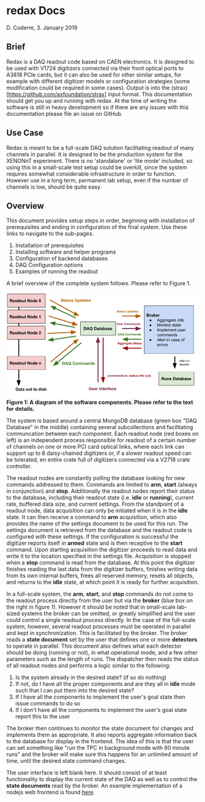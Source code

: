 # redax Docs
D. Coderre, 3. January 2019

## Brief

Redax is a DAQ readout code based on CAEN electronics. It is designed to be used with V1724 digitizers
connected via their front optical ports to A3818 PCIe cards, but it can also be used for other similar
setups, for example with different digitizer models or configuration strategies (some modification 
could be required in some cases). Output is into the (strax)[https://github.com/axfoundation/strax] 
input format. This documentation should get you up and running with redax. At the 
time of writing the software is still in heavy development so if there are any issues with this 
documentation please file an issue on GitHub.

## Use Case

Redax is meant to be a full-scale DAQ solution facilitating readout of many channels in parallel. It is 
designed to be the production system for the XENONnT experiment. There is no 'standalone' or 'lite mode' 
included, so using this in a small-scale test setup could be overkill, since the system requires somewhat 
considerable infrastructure in order to function. However use in a long term, permanent lab setup, even 
if the number of channels is low, should be quite easy.

## Overview

This document provides setup steps in order, beginning with installation of prerequisites and ending in 
configuration of the final system. Use these links to navigate to the sub-pages.

  1. Installation of prerequisites
  2. Installing software and helper programs
  3. Configuration of backend databases
  4. DAQ Configuration options
  5. Examples of running the readout
  
A brief overview of the complete system follows. Please refer to Figure 1.

<img src="figures/daq_software_overview.png" width="600">
<strong>Figure 1: A diagram of the software components. Please refer to the text for details.</strong>

The system is based around a central MongoDB database (green box "DAQ Database" in the middle) containing several
subcollections and facilitating communcation between each component. Each readout node (red boxes on left) is 
an independent process responsible for readout of a certain number of channels on one or more PCI card optical links, 
where each link can support up to 8 daisy-chained digitizers or, if a slower readout speed can be tolerated, en 
entire crate full of digitizers connected via a V2718 crate controller. 

The readout nodes are constantly polling the database looking for new commands addressed to them. Commands are 
limited to **arm**, **start** (always in conjunction) and **stop**. Additionally the readout nodes report their
status to the database, including their readout state (i.e. **idle** or **running**), current rate, buffered data 
size, and current settings. From the standpoint of a readout node, data acquisition can only be initiated when it 
is in the **idle** state. It can then receive a command to **arm** acquisition, which also provides the name of the
settings document to be used for this run. The settings document is retrieved from the database and the readout code is
configured with these settings. If the configuration is successful the digitizer reports itself in **armed** state and 
is then receptive to the **start** command. Upon starting acquisition the digitizer proceeds to read data and write
it to the location specified in the settings file. Acquisition is stopped when a **stop** command is read from the 
database. At this point the digitizer finishes reading the last data from the digitizer buffers, finishes writing data
from its own internal buffers, frees all reserved memory, resets all objects, and returns to the **idle** state, 
at which point it is ready for further acquisition.

In a full-scale system, the **arm**, **start**, and **stop** commands do not come to the readout process
directly from the user but via the **broker** (blue box on the right in figure 1). However it should be noted 
that in small-scale lab-sized systems the broker can be omitted, or greatly simplified and the user could control a 
single readout process directly. In the case of the full-scale system, however, several readout processes must be operated
in parallel and kept in synchronization. This is facilitated by the broker. The broker reads a **state document** set by
the user that defines one or more **detectors** to operate in parallel. This document also defines what each detector should
be doing (running or not), in what operational mode, and a few other parameters such as the length of runs. The dispatcher
then reads the status of all readout nodes and performs a logic similar to the following:

  1. Is the system already in the desired state? (if so do nothing)
  2. If not, do I have all the proper components and are they all in **idle** mode such that I can put them into the desired state?
  3. If I have all the components to implement the user's goal state then issue commands to do so
  4. If I don't have all the components to implement the user's goal state report this to the user

The broker then continues to monitor the state document for changes and implements them as appropriate. It also reports 
aggregate information back to the database for display in the frontend. The idea of this is that the user can set something
like "run the TPC in background mode with 60 minute runs" and the broker will make sure this happens for an unlimited
amount of time, until the desired state command changes.

The user interface is left blank here. It should consist of at least functionality to display the current state of the 
DAQ as well as to control the **state documents** read by the broker. An example implementation of a nodejs web frontend
is found [here](https://github.com/coderdj/nodiaq). 

